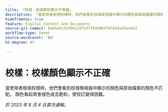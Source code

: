 ```yaml
---
title: 「校樣：校樣顏色顯示不準確」
description: 「當使用者檢視校樣時，他們會看到校樣檢視器中顯示的顏色與原始檔案的顏色不符。 顏色看起來會褪色或去飽和，使校訂變得困難。」
hidefromtoc: true
feature: Digital Content and Documents
source-git-commit: 8e69a8c5339012df5d7f83096476f6d4a45ae4e2
workflow-type: tm+mt
source-wordcount: '84'
ht-degree: 4%

---
```



# 校樣：校樣顏色顯示不正確

<!--WF and WFP TOCs-->

當使用者檢視校樣時，他們會看到校樣檢視器中顯示的顏色與原始檔案的顏色不匹配。 顏色看起來會褪色或去飽和，使校訂變得困難。

_於 2023 年 8 月 4 日首次通報。_


